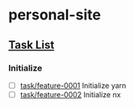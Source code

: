 # personal-site

## [Task List](https://github.com/wtfauonabt/personal-site/tree/task/list)

### Initialize

- [ ] [task/feature-0001](https://github.com/wtfauonabt/personal-site/tree/task/feature-0001) Initialize yarn
- [ ] [task/feature-0002](https://github.com/wtfauonabt/personal-site/tree/task/feature-0002) Initialize nx